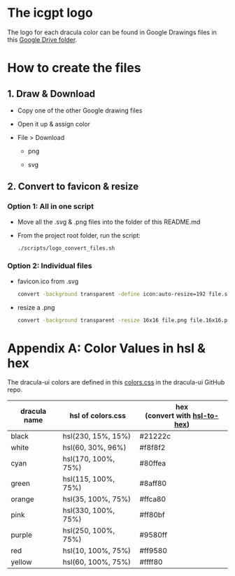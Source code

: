 # The icgpt logo

The logo for each dracula color can be found in Google Drawings files in this [Google Drive folder](https://drive.google.com/drive/folders/14XZAlkVkdIco_hlouFbmg_8Zr3-Y6zuB).

# How to create the files

## 1. Draw & Download

- Copy one of the other Google drawing files

- Open it up & assign color

- File > Download

  - png

  - svg

## 2. Convert to favicon & resize

### Option 1: All in one script

- Move all the .svg & .png files into the folder of this README.md

- From the project root folder, run the script:

  ```bash
  ./scripts/logo_convert_files.sh
  ```

### Option 2: Individual files

- favicon.ico from .svg

  ```bash
  convert -background transparent -define icon:auto-resize=192 file.svg favicon.ico
  ```

- resize a .png

  ```bash
  convert -background transparent -resize 16x16 file.png file.16x16.png
  ```

# Appendix A: Color Values in hsl & hex

The dracula-ui colors are defined in this [colors.css](https://github.com/dracula/dracula-ui/blob/master/src/styles/colors.css) in the dracula-ui GitHub repo.

| dracula name | hsl of colors.css   | hex <br>(convert with [hsl-to-hex](https://htmlcolors.com/hsl-to-hex)) |
| ------------ | ------------------- | ---------------------------------------------------------------------- |
| black        | hsl(230, 15%, 15%)  | #21222c                                                                |
| white        | hsl(60, 30%, 96%)   | #f8f8f2                                                                |
| cyan         | hsl(170, 100%, 75%) | #80ffea                                                                |
| green        | hsl(115, 100%, 75%) | #8aff80                                                                |
| orange       | hsl(35, 100%, 75%)  | #ffca80                                                                |
| pink         | hsl(330, 100%, 75%) | #ff80bf                                                                |
| purple       | hsl(250, 100%, 75%) | #9580ff                                                                |
| red          | hsl(10, 100%, 75%)  | #ff9580                                                                |
| yellow       | hsl(60, 100%, 75%)  | #ffff80                                                                |

